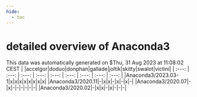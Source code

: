 ```yaml
---
hide:
  - toc
---
```


detailed overview of Anaconda3
==============================


This data was automatically generated on $Thu, 31 Aug 2023 at 11:08:02 CEST
| |accelgor|doduo|donphan|gallade|joltik|skitty|swalot|victini|
| :---: | :---: | :---: | :---: | :---: | :---: | :---: | :---: | :---: |
|Anaconda3/2023.03-1|x|x|x|x|x|x|x|x|
|Anaconda3/2020.11|-|x|x|-|x|-|x|-|
|Anaconda3/2020.07|-|x|-|-|-|-|-|-|
|Anaconda3/2020.02|-|x|x|-|x|-|-|-|
